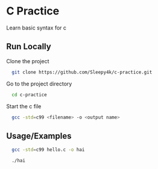 # C Practice

Learn basic syntax for c

## Run Locally  

Clone the project  

~~~bash  
  git clone https://github.com/Sleepy4k/c-practice.git
~~~

Go to the project directory  

~~~bash  
  cd c-practice
~~~

Start the c file  

~~~bash  
  gcc -std=c99 <filename> -o <output name>
~~~

## Usage/Examples

~~~bash
  gcc -std=c99 hello.c -o hai
~~~  

~~~bash
  ./hai
~~~
